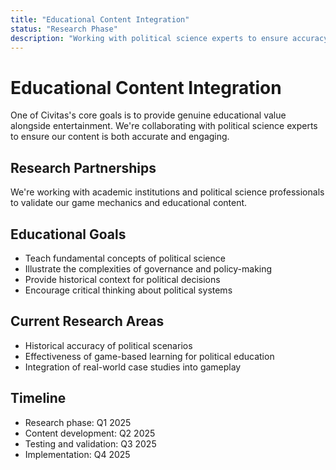 ```yaml
---
title: "Educational Content Integration"
status: "Research Phase"
description: "Working with political science experts to ensure accuracy and educational value."
---
```


# Educational Content Integration

One of Civitas's core goals is to provide genuine educational value alongside entertainment. We're collaborating with political science experts to ensure our content is both accurate and engaging.

## Research Partnerships
We're working with academic institutions and political science professionals to validate our game mechanics and educational content.

## Educational Goals
- Teach fundamental concepts of political science
- Illustrate the complexities of governance and policy-making
- Provide historical context for political decisions
- Encourage critical thinking about political systems

## Current Research Areas
- Historical accuracy of political scenarios
- Effectiveness of game-based learning for political education
- Integration of real-world case studies into gameplay

## Timeline
- Research phase: Q1 2025
- Content development: Q2 2025
- Testing and validation: Q3 2025
- Implementation: Q4 2025
